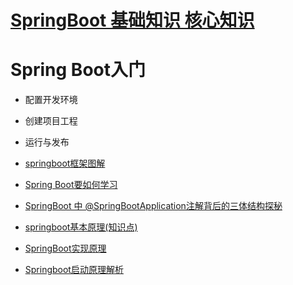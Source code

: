 
# [SpringBoot 基础知识 核心知识](https://www.cnblogs.com/crazymakercircle/p/13895735.html)
# Spring Boot入门
  * 配置开发环境
  * 创建项目工程
  * 运行与发布



* [springboot框架图解](https://blog.csdn.net/ycy0706/article/details/103778977?ops_request_misc=%257B%2522request%255Fid%2522%253A%2522159142623819724811805234%2522%252C%2522scm%2522%253A%252220140713.130102334.pc%255Fall.%2522%257D&request_id=159142623819724811805234&biz_id=0&utm_medium=distribute.pc_search_result.none-task-blog-2~all~first_rank_ecpm_v1~rank_ctr_v4-2-103778977.ecpm_v1_rank_ctr_v4&utm_term=springboot%E6%A0%B8%E5%BF%83%E6%A1%86%E6%9E%B6%E4%BD%93%E7%B3%BB%E7%BB%93%E6%9E%84)
* [Spring Boot要如何学习](https://www.zhihu.com/question/53729800/answer/311948415)
* [SpringBoot 中 @SpringBootApplication注解背后的三体结构探秘](https://www.codesheep.cn/2018/07/30/at-SpringBootApplication-zhujie/)
* [springboot基本原理(知识点)](https://blog.csdn.net/z446981439/article/details/103822257)
* [SpringBoot实现原理](https://blog.csdn.net/qq_38417983/article/details/81128299)
* [Springboot启动原理解析](https://zhuanlan.zhihu.com/p/60475611)

